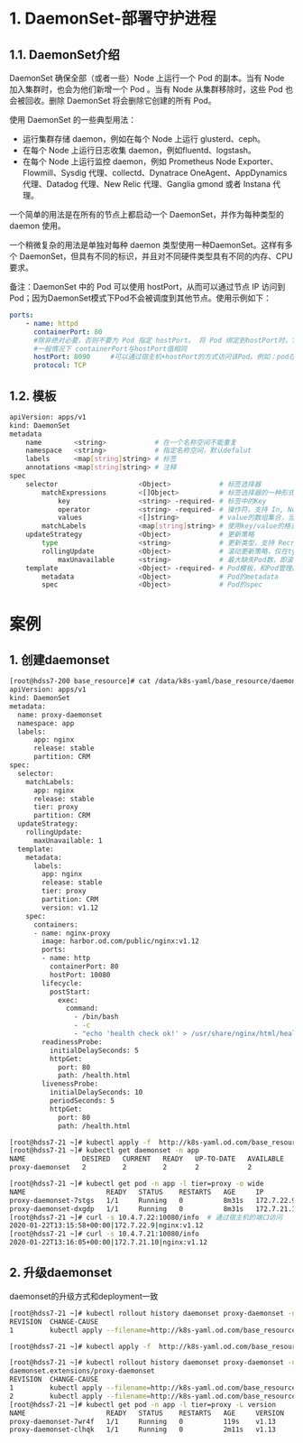# 1. DaemonSet-部署守护进程

## 1.1. DaemonSet介绍

DaemonSet 确保全部（或者一些）Node 上运行一个 Pod 的副本。当有 Node 加入集群时，也会为他们新增一个 Pod 。当有 Node 从集群移除时，这些 Pod 也会被回收。删除 DaemonSet 将会删除它创建的所有 Pod。



使用 DaemonSet 的一些典型用法：

- 运行集群存储 daemon，例如在每个 Node 上运行 glusterd、ceph。
- 在每个 Node 上运行日志收集 daemon，例如fluentd、logstash。
- 在每个 Node 上运行监控 daemon，例如 Prometheus Node Exporter、Flowmill、Sysdig 代理、collectd、Dynatrace OneAgent、AppDynamics 代理、Datadog 代理、New Relic 代理、Ganglia gmond 或者 Instana 代理。

一个简单的用法是在所有的节点上都启动一个 DaemonSet，并作为每种类型的 daemon 使用。

一个稍微复杂的用法是单独对每种 daemon 类型使用一种DaemonSet。这样有多个 DaemonSet，但具有不同的标识，并且对不同硬件类型具有不同的内存、CPU 要求。

备注：DaemonSet 中的 Pod 可以使用 hostPort，从而可以通过节点 IP 访问到 Pod；因为DaemonSet模式下Pod不会被调度到其他节点。使用示例如下：

```yaml
ports:
    - name: httpd
      containerPort: 80
      #除非绝对必要，否则不要为 Pod 指定 hostPort。 将 Pod 绑定到hostPort时，它会限制 Pod 可以调度的位置数；DaemonSet除外
      #一般情况下 containerPort与hostPort值相同
      hostPort: 8090     #可以通过宿主机+hostPort的方式访问该Pod。例如：pod在/调度到了k8s-node02【172.16.1.112】，那么该Pod可以通过172.16.1.112:8090方式进行访问。
      protocol: TCP
```







## 1.2. 模板

```bash
apiVersion: apps/v1
kind: DaemonSet
metadata
    name        <string>            # 在一个名称空间不能重复
    namespace   <string>            # 指定名称空间，默认defalut
    labels      <map[string]string> # 标签
    annotations <map[string]string> # 注释
spec
    selector                    <Object>            # 标签选择器
        matchExpressions        <[]Object>          # 标签选择器的一种形式,多个条件使用AND连接
            key                 <string> -required- # 标签中的Key
            operator            <string> -required- # 操作符，支持 In, NotIn, Exists, DoesNotExist
            values              <[]string>          # value的数组集合，当操作符为In或NotIn时不能为空
        matchLabels             <map[string]string> # 使用key/value的格式做筛选
    updateStrategy              <Object>            # 更新策略
        type                    <string>            # 更新类型，支持 Recreate, RollingUpdate。默认RollingUpdate
        rollingUpdate           <Object>            # 滚动更新策略，仅在type为RollingUpdate时使用
            maxUnavailable      <string>            # 最大缺失Pod数，即滚动更新时最多可少于期望值出几个pod。支持数字和百分比格式
    template                    <Object> -required- # Pod模板，和Pod管理器yaml几乎格式一致
        metadata                <Object>            # Pod的metadata
        spec                    <Object>            # Pod的spec
```

# 案例

## 1. 创建daemonset

```bash
[root@hdss7-200 base_resource]# cat /data/k8s-yaml/base_resource/daemonset/proxy-v1.12.yaml
apiVersion: apps/v1
kind: DaemonSet
metadata:
  name: proxy-daemonset
  namespace: app
  labels:
      app: nginx
      release: stable
      partition: CRM
spec:
  selector:
    matchLabels:
      app: nginx
      release: stable
      tier: proxy
      partition: CRM
  updateStrategy:
    rollingUpdate:
      maxUnavailable: 1
  template:
    metadata:
      labels:
        app: nginx
        release: stable
        tier: proxy
        partition: CRM
        version: v1.12
    spec:
      containers:
      - name: nginx-proxy
        image: harbor.od.com/public/nginx:v1.12
        ports:
        - name: http
          containerPort: 80
          hostPort: 10080
        lifecycle:
          postStart:
            exec:
              command:
                - /bin/bash
                - -c
                - "echo 'health check ok!' > /usr/share/nginx/html/health.html"
        readinessProbe: 
          initialDelaySeconds: 5
          httpGet:
            port: 80
            path: /health.html
        livenessProbe:
          initialDelaySeconds: 10
          periodSeconds: 5
          httpGet:
            port: 80
            path: /health.html
```



```bash
[root@hdss7-21 ~]# kubectl apply -f  http://k8s-yaml.od.com/base_resource/daemonset/proxy-v1.12.yaml --record
[root@hdss7-21 ~]# kubectl get daemonset -n app
NAME              DESIRED   CURRENT   READY   UP-TO-DATE   AVAILABLE   NODE SELECTOR   AGE
proxy-daemonset   2         2         2       2            2           <none>          56s
```



```bash
[root@hdss7-21 ~]# kubectl get pod -n app -l tier=proxy -o wide
NAME                    READY   STATUS    RESTARTS   AGE     IP            NODE                NOMINATED NODE   READINESS GATES
proxy-daemonset-7stgs   1/1     Running   0          8m31s   172.7.22.9    hdss7-22.host.com   <none>           <none>
proxy-daemonset-dxgdp   1/1     Running   0          8m31s   172.7.21.10   hdss7-21.host.com   <none>           <none>
[root@hdss7-21 ~]# curl -s 10.4.7.22:10080/info  # 通过宿主机的端口访问
2020-01-22T13:15:58+00:00|172.7.22.9|nginx:v1.12
[root@hdss7-21 ~]# curl -s 10.4.7.21:10080/info
2020-01-22T13:16:05+00:00|172.7.21.10|nginx:v1.12
```

## 2. 升级daemonset

daemonset的升级方式和deployment一致

```bash
[root@hdss7-21 ~]# kubectl rollout history daemonset proxy-daemonset -n app
REVISION  CHANGE-CAUSE
1         kubectl apply --filename=http://k8s-yaml.od.com/base_resource/daemonset/proxy-v1.12.yaml --record=true

[root@hdss7-21 ~]# kubectl apply -f  http://k8s-yaml.od.com/base_resource/daemonset/proxy-v1.13.yaml --record

[root@hdss7-21 ~]# kubectl rollout history daemonset proxy-daemonset -n app
daemonset.extensions/proxy-daemonset 
REVISION  CHANGE-CAUSE
1         kubectl apply --filename=http://k8s-yaml.od.com/base_resource/daemonset/proxy-v1.12.yaml --record=true
2         kubectl apply --filename=http://k8s-yaml.od.com/base_resource/daemonset/proxy-v1.13.yaml --record=true
[root@hdss7-21 ~]# kubectl get pod -n app -l tier=proxy -L version
NAME                    READY   STATUS    RESTARTS   AGE     VERSION
proxy-daemonset-7wr4f   1/1     Running   0          119s    v1.13
proxy-daemonset-clhqk   1/1     Running   0          2m11s   v1.13
```

